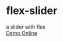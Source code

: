 # flex-slider
a slider with flex
<br>
[Demo Online
](https://fatemesoltaniweb.github.io/flex-slider/)
